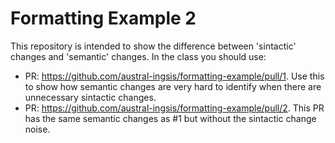 # Formatting Example 2

This repository is intended to show the difference between 'sintactic' changes and 'semantic' changes.
In the class you should use:
- PR: https://github.com/austral-ingsis/formatting-example/pull/1. Use this to show how semantic changes are very hard to identify when there are unnecessary sintactic changes.
- PR: https://github.com/austral-ingsis/formatting-example/pull/2. This PR has the same semantic changes as #1 but without the sintactic change noise.

